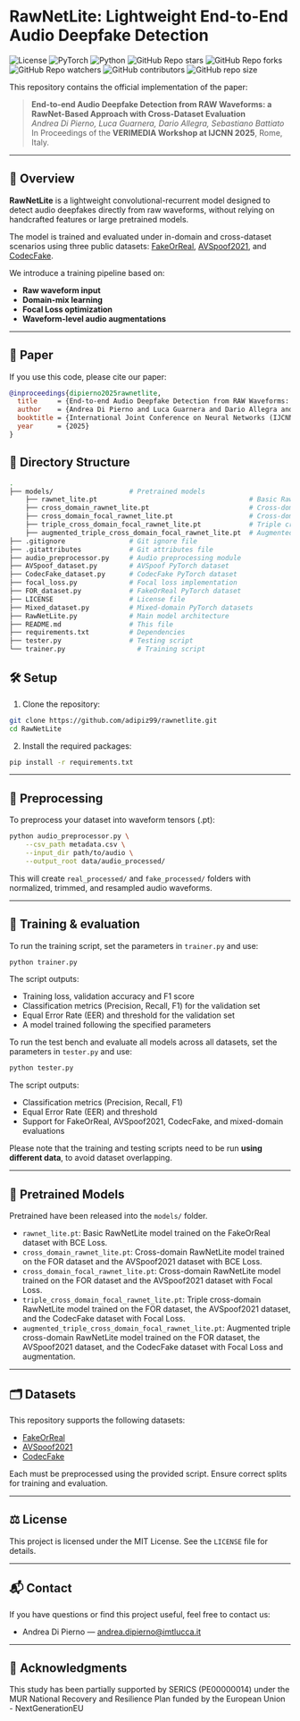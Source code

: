 # RawNetLite: Lightweight End-to-End Audio Deepfake Detection

![License](https://img.shields.io/badge/license-MIT-blue.svg)
![PyTorch](https://img.shields.io/badge/framework-pytorch-yellow.svg)
![Python](https://img.shields.io/badge/python-3.10%2B-blue.svg)
![GitHub Repo stars](https://img.shields.io/github/stars/adipiz99/RawNetLite)
![GitHub Repo forks](https://img.shields.io/github/forks/adipiz99/RawNetLite)
![GitHub Repo watchers](https://img.shields.io/github/watchers/adipiz99/RawNetLite)
![GitHub contributors](https://img.shields.io/github/contributors/adipiz99/RawNetLite)
![GitHub repo size](https://img.shields.io/github/repo-size/adipiz99/RawNetLite)

This repository contains the official implementation of the paper:

> **End-to-end Audio Deepfake Detection from RAW Waveforms: a RawNet-Based Approach with Cross-Dataset Evaluation**  
> *Andrea Di Pierno, Luca Guarnera, Dario Allegra, Sebastiano Battiato*  
> In Proceedings of the **VERIMEDIA Workshop at IJCNN 2025**, Rome, Italy.

---

## 🧠 Overview

**RawNetLite** is a lightweight convolutional-recurrent model designed to detect audio deepfakes directly from raw waveforms, without relying on handcrafted features or large pretrained models.

The model is trained and evaluated under in-domain and cross-dataset scenarios using three public datasets: [FakeOrReal](https://www.kaggle.com/datasets/mohammedabdeldayem/the-fake-or-real-dataset), [AVSpoof2021](https://www.asvspoof.org/index2021.html), and [CodecFake](https://github.com/roger-tseng/CodecFake).

We introduce a training pipeline based on:

- **Raw waveform input**
- **Domain-mix learning**
- **Focal Loss optimization**
- **Waveform-level audio augmentations**

---

## 📄 Paper

If you use this code, please cite our paper:

```bibtex
@inproceedings{dipierno2025rawnetlite,
  title     = {End-to-end Audio Deepfake Detection from RAW Waveforms: a RawNet-Based Approach with Cross-Dataset Evaluation},
  author    = {Andrea Di Pierno and Luca Guarnera and Dario Allegra and Sebastiano Battiato},
  booktitle = {International Joint Conference on Neural Networks (IJCNN) - VERIMEDIA Workshop},
  year      = {2025}
}
```
## 📂 Directory Structure
```bash
.
├── models/                   # Pretrained models
    ├── rawnet_lite.pt                                      # Basic RawNetLite model
    ├── cross_domain_rawnet_lite.pt                         # Cross-domain RawNetLite model
    ├── cross_domain_focal_rawnet_lite.pt                   # Cross-domain RawNetLite with Focal Loss
    ├── triple_cross_domain_focal_rawnet_lite.pt            # Triple cross-domain RawNetLite with Focal Loss
    ├── augmented_triple_cross_domain_focal_rawnet_lite.pt  # Augmented triple cross-domain RawNetLite with Focal Loss
├── .gitignore                # Git ignore file
├── .gitattributes            # Git attributes file
├── audio_preprocessor.py     # Audio preprocessing module
├── AVSpoof_dataset.py        # AVSpoof PyTorch dataset
├── CodecFake_dataset.py      # CodecFake PyTorch dataset
├── focal_loss.py             # Focal loss implementation
├── FOR_dataset.py            # FakeOrReal PyTorch dataset
├── LICENSE                   # License file
├── Mixed_dataset.py          # Mixed-domain PyTorch datasets
├── RawNetLite.py             # Main model architecture
├── README.md                 # This file
├── requirements.txt          # Dependencies
├── tester.py                 # Testing script
└── trainer.py                  # Training script
```
## 🛠 Setup
1. Clone the repository:

```bash
git clone https://github.com/adipiz99/rawnetlite.git
cd RawNetLite
```
2. Install the required packages:

```bash
pip install -r requirements.txt
```
---

## 🔁 Preprocessing

To preprocess your dataset into waveform tensors (.pt):

```bash
python audio_preprocessor.py \
    --csv_path metadata.csv \
    --input_dir path/to/audio \
    --output_root data/audio_processed/
```

This will create `real_processed/` and `fake_processed/` folders with normalized, trimmed, and resampled audio waveforms.

---

## 🧪 Training & evaluation

To run the training script, set the parameters in `trainer.py` and use:

```bash
python trainer.py
```
The script outputs:
- Training loss, validation accuracy and F1 score
- Classification metrics (Precision, Recall, F1) for the validation set
- Equal Error Rate (EER) and threshold for the validation set
- A model trained following the specified parameters

To run the test bench and evaluate all models across all datasets, set the parameters in `tester.py` and use:

```bash
python tester.py
```

The script outputs:
- Classification metrics (Precision, Recall, F1)
- Equal Error Rate (EER) and threshold
- Support for FakeOrReal, AVSpoof2021, CodecFake, and mixed-domain evaluations

Please note that the training and testing scripts need to be run __using different data__, to avoid dataset overlapping.

---

## 🎯 Pretrained Models

Pretrained have been released into the `models/` folder.

- `rawnet_lite.pt`: Basic RawNetLite model trained on the FakeOrReal dataset with BCE Loss.
- `cross_domain_rawnet_lite.pt`: Cross-domain RawNetLite model trained on the FOR dataset and the AVSpoof2021 dataset with BCE Loss.
- `cross_domain_focal_rawnet_lite.pt`: Cross-domain RawNetLite model trained on the FOR dataset and the AVSpoof2021 dataset with Focal Loss.
- `triple_cross_domain_focal_rawnet_lite.pt`: Triple cross-domain RawNetLite model trained on the FOR dataset, the AVSpoof2021 dataset, and the CodecFake dataset with Focal Loss.
- `augmented_triple_cross_domain_focal_rawnet_lite.pt`: Augmented triple cross-domain RawNetLite model trained on the FOR dataset, the AVSpoof2021 dataset, and the CodecFake dataset with Focal Loss and augmentation.

---

## 🗂 Datasets

This repository supports the following datasets:
- [FakeOrReal](https://www.kaggle.com/datasets/mohammedabdeldayem/the-fake-or-real-dataset)
- [AVSpoof2021](https://www.asvspoof.org/index2021.html)
- [CodecFake](https://github.com/roger-tseng/CodecFake)

Each must be preprocessed using the provided script. Ensure correct splits for training and evaluation.

---

## ⚖ License

This project is licensed under the MIT License. See the `LICENSE` file for details.

---

## 📬 Contact

If you have questions or find this project useful, feel free to contact us:

- Andrea Di Pierno — [andrea.dipierno@imtlucca.it](mailto:andrea.dipierno@imtlucca.it)

---

## 📌 Acknowledgments

This study has been partially supported by SERICS (PE00000014) under the MUR National Recovery and Resilience Plan funded by the European Union - NextGenerationEU
